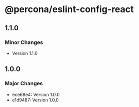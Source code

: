 # @percona/eslint-config-react

## 1.1.0

### Minor Changes

- Version 1.1.0

## 1.0.0

### Major Changes

- ece68e4: Version 1.0.0
- e1d9487: Version 1.0.0
